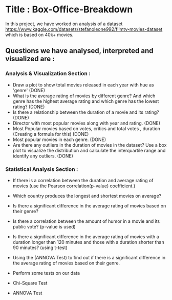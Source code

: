 # Title : Box-Office-Breakdown

In this project, we have worked on analysis of a dataset  
https://www.kaggle.com/datasets/stefanoleone992/filmtv-movies-dataset 
which is based on 40k+ movies.

## Questions we have analysed, interpreted and visualized are :

### Analysis & Visualization Section : 
- Draw a plot to show total movies released in each year with hue as 'genre'  (DONE)
- What is the average rating of movies by different genre? And which genre has the highest average rating and which genre has the lowest rating? (DONE)
- Is there a relationship between the duration of a movie and its rating? (DONE)
- Director with most popular movies along with year and rating. (DONE)
- Most Popular movies based on votes, critics and total votes , duration (Creating a formula for this) (DONE)
- Most popular movies in each genre. (DONE)
- Are there any outliers in the duration of movies in the dataset? Use a box plot to visualize the distribution and calculate the interquartile range and identify any outliers. (DONE)

### Statistical Analysis Section :
- If there is a correlation between the duration and average rating of movies (use the Pearson correlation(p-value) coefficient.)
- Which country produces the longest and shortest movies on average?
-  Is there a significant difference in the average rating of movies based on their genre?
-   Is there a correlation between the amount of humor in a movie and its public vote? (p-value is used)
-   Is there a significant difference in the average rating of movies with a duration longer than 120 minutes and those with a duration shorter than 90 minutes? (using t-test)
-   Using the (ANNOVA Test) to find out if there is a significant difference in the average rating of movies based on their genre.


- Perform some tests on our data
- Chi-Square Test
- ANNOVA Test 

